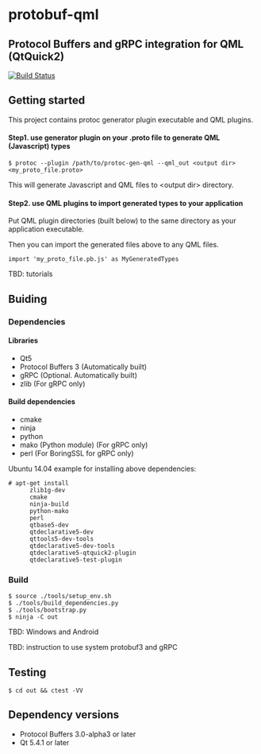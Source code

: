protobuf-qml
============
Protocol Buffers and gRPC integration for QML (QtQuick2)
---
[![Build Status](https://travis-ci.org/nsuke/protobuf-qml.svg?branch=master)](https://travis-ci.org/nsuke/protobuf-qml)

Getting started
---
This project contains protoc generator plugin executable and QML plugins.

#### Step1. use generator plugin on your .proto file to generate QML (Javascript) types
```
$ protoc --plugin /path/to/protoc-gen-qml --qml_out <output dir> <my_proto_file.proto>
```
This will generate Javascript and QML files to &lt;output dir&gt; directory.

#### Step2. use QML plugins to import generated types to your application

Put QML plugin directories (built below) to the same directory as your application executable.

Then you can import the generated files above to any QML files.

```
import 'my_proto_file.pb.js' as MyGeneratedTypes
```
TBD: tutorials

Buiding
---

### Dependencies
#### Libraries
* Qt5
* Protocol Buffers 3 (Automatically built)
* gRPC (Optional. Automatically built)
* zlib (For gRPC only)

#### Build dependencies
* cmake
* ninja
* python
* mako (Python module) (For gRPC only)
* perl (For BoringSSL for gRPC only)

Ubuntu 14.04 example for installing above dependencies:
```
# apt-get install
      zlib1g-dev
      cmake
      ninja-build
      python-mako
      perl
      qtbase5-dev
      qtdeclarative5-dev
      qttools5-dev-tools
      qtdeclarative5-dev-tools
      qtdeclarative5-qtquick2-plugin
      qtdeclarative5-test-plugin
```

### Build
```
$ source ./tools/setup_env.sh
$ ./tools/build_dependencies.py
$ ./tools/bootstrap.py
$ ninja -C out
```
TBD: Windows and Android

TBD: instruction to use system protobuf3 and gRPC

Testing
---
```
$ cd out && ctest -VV
```

Dependency versions
---
* Protocol Buffers 3.0-alpha3 or later
* Qt 5.4.1 or later
